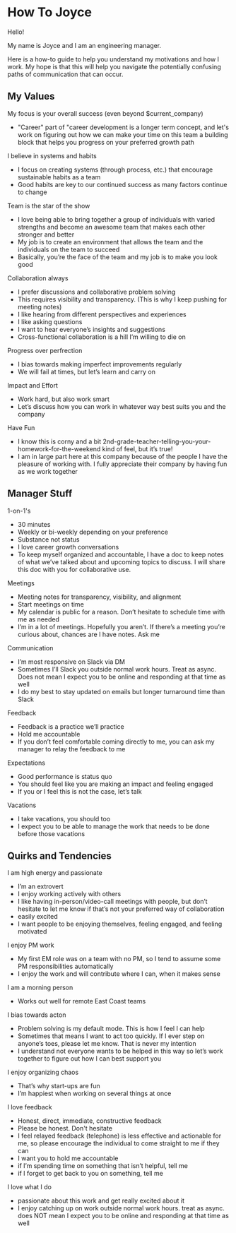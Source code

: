 # How To Joyce

Hello! 

My name is Joyce and I am an engineering manager.

Here is a how-to guide to help you understand my motivations and how I work. My hope is that this will help you navigate the potentially confusing paths of communication that can occur. 

## My Values

My focus is your overall success (even beyond $current_company)

* "Career" part of "career development is a longer term concept, and let's work on figuring out how we can make your time on this team a building block that helps you progress on your preferred growth path

I believe in systems and habits

* I focus on creating systems (through process, etc.) that encourage sustainable habits as a team
* Good habits are key to our continued success as many factors continue to change

Team is the star of the show

* I love being able to bring together a group of individuals with varied strengths and become an awesome team that makes each other stronger and better
* My job is to create an environment that allows the team and the individuals on the team to succeed
* Basically, you’re the face of the team and my job is to make you look good

Collaboration always

* I prefer discussions and collaborative problem solving
* This requires visibility and transparency. (This is why I keep pushing for meeting notes)
* I like hearing from different perspectives and experiences
* I like asking questions
* I want to hear everyone’s insights and suggestions
* Cross-functional collaboration is a hill I’m willing to die on

Progress over perfrection

* I bias towards making imperfect improvements regularly
* We will fail at times, but let’s learn and carry on

Impact and Effort

* Work hard, but also work smart
* Let’s discuss how you can work in whatever way best suits you and the company

Have Fun

* I know this is corny and a bit 2nd-grade-teacher-telling-you-your-homework-for-the-weekend kind of feel, but it’s true!
* I am in large part here at this company because of the people I have the pleasure of working with. I fully appreciate their company by having fun as we work together


## Manager Stuff

1-on-1's

* 30 minutes
* Weekly or bi-weekly depending on your preference
* Substance not status
* I love career growth conversations
* To keep myself organized and accountable, I have a doc to keep notes of what we’ve talked about and upcoming topics to discuss. I will share this doc with you for collaborative use.

Meetings

* Meeting notes for transparency, visibility, and alignment
* Start meetings on time
* My calendar is public for a reason. Don’t hesitate to schedule time with me as needed
* I’m in a lot of meetings. Hopefully you aren’t. If there’s a meeting you’re curious about, chances are I have notes. Ask me

Communication

* I’m most responsive on Slack via DM
* Sometimes I’ll Slack you outside normal work hours. Treat as async. Does not mean I expect you to be online and responding at that time as well
* I do my best to stay updated on emails but longer turnaround time than Slack

Feedback

* Feedback is a practice we’ll practice
* Hold me accountable
* If you don’t feel comfortable coming directly to me, you can ask my manager to relay the feedback to me

Expectations

* Good performance is status quo
* You should feel like you are making an impact and feeling engaged
* If you or I feel this is not the case, let’s talk

Vacations

* I take vacations, you should too
* I expect you to be able to manage the work that needs to be done before those vacations

## Quirks and Tendencies

I am high energy and passionate

* I’m an extrovert
* I enjoy working actively with others
* I like having in-person/video-call meetings with people, but don’t hesitate to let me know if that’s not your preferred way of collaboration
* easily excited
* I want people to be enjoying themselves, feeling engaged, and feeling motivated

I enjoy PM work

* My first EM role was on a team with no PM, so I tend to assume some PM responsibilities automatically
* I enjoy the work and will contribute where I can, when it makes sense

I am a morning person

* Works out well for remote East Coast teams

I bias towards acton

* Problem solving is my default mode. This is how I feel I can help
* Sometimes that means I want to act too quickly. If I ever step on anyone’s toes, please let me know. That is never my intention
* I understand not everyone wants to be helped in this way so let’s work together to figure out how I can best support you

I enjoy organizing chaos

* That’s why start-ups are fun
* I’m happiest when working on several things at once

I love feedback

* Honest, direct, immediate, constructive feedback
* Please be honest. Don't hesitate
* I feel relayed feedback (telephone) is less effective and actionable for me, so please encourage the individual to come straight to me if they can
* I want you to hold me accountable
* if I’m spending time on something that isn’t helpful, tell me
* if I forget to get back to you on something, tell me

I love what I do

* passionate about this work and get really excited about it
* I enjoy catching up on work outside normal work hours. treat as async. does NOT mean I expect you to be online and responding at that time as well 

###
